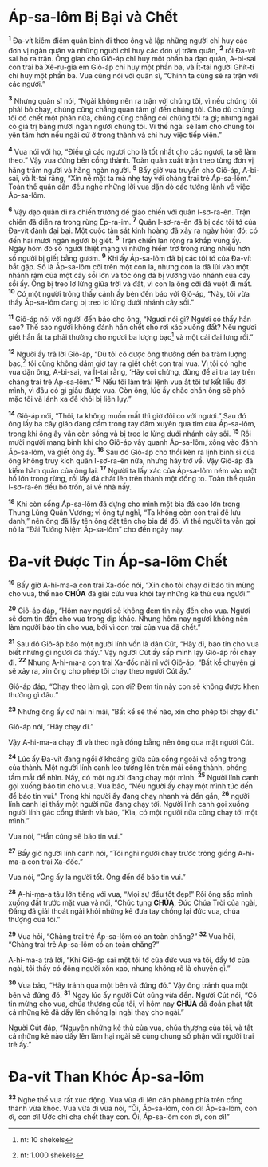 # Áp-sa-lôm Bị Bại và Chết
<sup><b>1</b></sup> Đa-vít kiểm điểm quân binh đi theo ông và lập những người chỉ huy các đơn vị ngàn quân và những người chỉ huy các đơn vị trăm quân, <sup><b>2</b></sup> rồi Đa-vít sai họ ra trận. Ông giao cho Giô-áp chỉ huy một phần ba đạo quân, A-bi-sai con trai bà Xê-ru-gia em Giô-áp chỉ huy một phần ba, và Ít-tai người Ghít-ti chỉ huy một phần ba. Vua cũng nói với quân sĩ, “Chính ta cũng sẽ ra trận với các ngươi.”

<sup><b>3</b></sup> Nhưng quân sĩ nói, “Ngài không nên ra trận với chúng tôi, vì nếu chúng tôi phải bỏ chạy, chúng cũng chẳng quan tâm gì đến chúng tôi. Cho dù chúng tôi có chết một phân nửa, chúng cũng chẳng coi chúng tôi ra gì; nhưng ngài có giá trị bằng mười ngàn người chúng tôi. Vì thế ngài sẽ làm cho chúng tôi yên tâm hơn nếu ngài cứ ở trong thành và chỉ huy việc tiếp viện.”

<sup><b>4</b></sup> Vua nói với họ, “Điều gì các ngươi cho là tốt nhất cho các ngươi, ta sẽ làm theo.” Vậy vua đứng bên cổng thành. Toàn quân xuất trận theo từng đơn vị hằng trăm người và hằng ngàn người. <sup><b>5</b></sup> Bấy giờ vua truyền cho Giô-áp, A-bi-sai, và Ít-tai rằng, “Xin nể mặt ta mà nhẹ tay với chàng trai trẻ Áp-sa-lôm.” Toàn thể quân dân đều nghe những lời vua dặn dò các tướng lãnh về việc Áp-sa-lôm.

<sup><b>6</b></sup> Vậy đạo quân đi ra chiến trường để giao chiến với quân I-sơ-ra-ên. Trận chiến đã diễn ra trong rừng Ép-ra-im. <sup><b>7</b></sup> Quân I-sơ-ra-ên đã bị các tôi tớ của Đa-vít đánh đại bại. Một cuộc tàn sát kinh hoàng đã xảy ra ngày hôm đó; có đến hai mươi ngàn người bị giết. <sup><b>8</b></sup> Trận chiến lan rộng ra khắp vùng ấy. Ngày hôm đó số người thiệt mạng vì những hiểm trở trong rừng nhiều hơn số người bị giết bằng gươm. <sup><b>9</b></sup> Khi ấy Áp-sa-lôm đã bị các tôi tớ của Đa-vít bắt gặp. Số là Áp-sa-lôm cỡi trên một con la, nhưng con la đã lủi vào một nhánh rậm của một cây sồi lớn và tóc ông đã bị vướng vào nhánh của cây sồi ấy. Ông bị treo lơ lửng giữa trời và đất, vì con la ông cỡi đã vuột đi mất. <sup><b>10</b></sup> Có một người trông thấy cảnh ấy bèn đến báo với Giô-áp, “Này, tôi vừa thấy Áp-sa-lôm đang bị treo lơ lửng dưới nhánh cây sồi.”

<sup><b>11</b></sup> Giô-áp nói với người đến báo cho ông, “Ngươi nói gì? Ngươi có thấy hắn sao? Thế sao ngươi không đánh hắn chết cho rơi xác xuống đất? Nếu ngươi giết hắn ắt ta phải thưởng cho ngươi ba lượng bạc[^1-5fd513d8-eac0-4c69-9c3f-7dff14d161b9] và một cái đai lưng rồi.”

<sup><b>12</b></sup> Người ấy trả lời Giô-áp, “Dù tôi có được ông thưởng đến ba trăm lượng bạc,[^2-5fd513d8-eac0-4c69-9c3f-7dff14d161b9] tôi cũng không dám giơ tay ra giết chết con trai vua. Vì tôi có nghe vua dặn ông, A-bi-sai, và Ít-tai rằng, ‘Hãy coi chừng, đừng để ai tra tay trên chàng trai trẻ Áp-sa-lôm.’ <sup><b>13</b></sup> Nếu tôi làm trái lệnh vua ắt tôi tự kết liễu đời mình, vì đâu có gì giấu được vua. Còn ông, lúc ấy chắc chắn ông sẽ phó mặc tôi và lánh xa để khỏi bị liên lụy.”

<sup><b>14</b></sup> Giô-áp nói, “Thôi, ta không muốn mất thì giờ đôi co với ngươi.” Sau đó ông lấy ba cây giáo đang cầm trong tay đâm xuyên qua tim của Áp-sa-lôm, trong khi ông ấy vẫn còn sống và bị treo lơ lửng dưới nhánh cây sồi. <sup><b>15</b></sup> Rồi mười người mang binh khí cho Giô-áp vây quanh Áp-sa-lôm, xông vào đánh Áp-sa-lôm, và giết ông ấy. <sup><b>16</b></sup> Sau đó Giô-áp cho thổi kèn ra lịnh binh sĩ của ông không truy kích quân I-sơ-ra-ên nữa, nhưng hãy trở về. Vậy Giô-áp đã kiềm hãm quân của ông lại. <sup><b>17</b></sup> Người ta lấy xác của Áp-sa-lôm ném vào một hố lớn trong rừng, rồi lấy đá chất lên trên thành một đống to. Toàn thể quân I-sơ-ra-ên đều bỏ trốn, ai về nhà nấy.

<sup><b>18</b></sup> Khi còn sống Áp-sa-lôm đã dựng cho mình một bia đá cao lớn trong Thung Lũng Quân Vương; vì ông tự nghĩ, “Ta không còn con trai để lưu danh,” nên ông đã lấy tên ông đặt tên cho bia đá đó. Vì thế người ta vẫn gọi nó là “Đài Tưởng Niệm Áp-sa-lôm” cho đến ngày nay.

# Đa-vít Được Tin Áp-sa-lôm Chết
<sup><b>19</b></sup> Bấy giờ A-hi-ma-a con trai Xa-đốc nói, “Xin cho tôi chạy đi báo tin mừng cho vua, thể nào **CHÚA** đã giải cứu vua khỏi tay những kẻ thù của người.”

<sup><b>20</b></sup> Giô-áp đáp, “Hôm nay ngươi sẽ không đem tin này đến cho vua. Ngươi sẽ đem tin đến cho vua trong dịp khác. Nhưng hôm nay ngươi không nên làm người báo tin cho vua, bởi vì con trai của vua đã chết.”

<sup><b>21</b></sup> Sau đó Giô-áp bảo một người lính vốn là dân Cút, “Hãy đi, báo tin cho vua biết những gì ngươi đã thấy.” Vậy người Cút ấy sấp mình lạy Giô-áp rồi chạy đi. <sup><b>22</b></sup> Nhưng A-hi-ma-a con trai Xa-đốc nài nỉ với Giô-áp, “Bất kể chuyện gì sẽ xảy ra, xin ông cho phép tôi chạy theo người Cút ấy.”

Giô-áp đáp, “Chạy theo làm gì, con ơi? Đem tin này con sẽ không được khen thưởng gì đâu.”

<sup><b>23</b></sup> Nhưng ông ấy cứ nài nỉ mãi, “Bất kể sẽ thế nào, xin cho phép tôi chạy đi.”

Giô-áp nói, “Hãy chạy đi.”

Vậy A-hi-ma-a chạy đi và theo ngả đồng bằng nên ông qua mặt người Cút.

<sup><b>24</b></sup> Lúc ấy Đa-vít đang ngồi ở khoảng giữa của cổng ngoài và cổng trong của thành. Một người lính canh leo tường lên trên mái cổng thành, phóng tầm mắt để nhìn. Nầy, có một người đang chạy một mình. <sup><b>25</b></sup> Người lính canh gọi xuống báo tin cho vua. Vua bảo, “Nếu người ấy chạy một mình tức đến để báo tin vui.” Trong khi người ấy đang chạy nhanh và đến gần, <sup><b>26</b></sup> người lính canh lại thấy một người nữa đang chạy tới. Người lính canh gọi xuống người lính gác cổng thành và báo, “Kìa, có một người nữa cũng chạy tới một mình.”

Vua nói, “Hắn cũng sẽ báo tin vui.”

<sup><b>27</b></sup> Bấy giờ người lính canh nói, “Tôi nghĩ người chạy trước trông giống A-hi-ma-a con trai Xa-đốc.”

Vua nói, “Ông ấy là người tốt. Ông đến để báo tin vui.”

<sup><b>28</b></sup> A-hi-ma-a tâu lớn tiếng với vua, “Mọi sự đều tốt đẹp!” Rồi ông sấp mình xuống đất trước mặt vua và nói, “Chúc tụng **CHÚA**, Đức Chúa Trời của ngài, Đấng đã giải thoát ngài khỏi những kẻ đưa tay chống lại đức vua, chúa thượng của tôi.”

<sup><b>29</b></sup> Vua hỏi, “Chàng trai trẻ Áp-sa-lôm có an toàn chăng?” <sup><b>32</b></sup> Vua hỏi, “Chàng trai trẻ Áp-sa-lôm có an toàn chăng?”

A-hi-ma-a trả lời, “Khi Giô-áp sai một tôi tớ của đức vua và tôi, đầy tớ của ngài, tôi thấy có đông người xôn xao, nhưng không rõ là chuyện gì.”

<sup><b>30</b></sup> Vua bảo, “Hãy tránh qua một bên và đứng đó.” Vậy ông tránh qua một bên và đứng đó. <sup><b>31</b></sup> Ngay lúc ấy người Cút cũng vừa đến. Người Cút nói, “Có tin mừng cho vua, chúa thượng của tôi, vì hôm nay **CHÚA** đã đoán phạt tất cả những kẻ đã dấy lên chống lại ngài thay cho ngài.”

Người Cút đáp, “Nguyện những kẻ thù của vua, chúa thượng của tôi, và tất cả những kẻ nào dấy lên làm hại ngài sẽ cùng chung số phận với người trai trẻ ấy.”

# Đa-vít Than Khóc Áp-sa-lôm
<sup><b>33</b></sup> Nghe thế vua rất xúc động. Vua vừa đi lên căn phòng phía trên cổng thành vừa khóc. Vua vừa đi vừa nói, “Ôi, Áp-sa-lôm, con ơi! Áp-sa-lôm, con ơi, con ơi! Ước chi cha chết thay con. Ôi, Áp-sa-lôm con ơi, con ơi!”

[^1-5fd513d8-eac0-4c69-9c3f-7dff14d161b9]: nt: 10 shekels
[^2-5fd513d8-eac0-4c69-9c3f-7dff14d161b9]: nt: 1.000 shekels